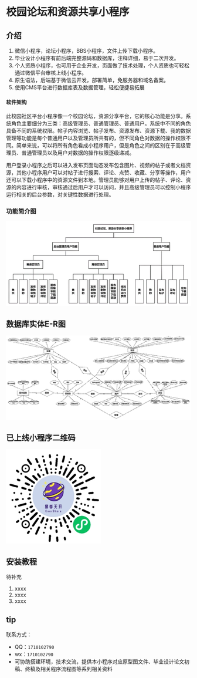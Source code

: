 # 校园论坛和资源共享小程序

## 介绍
1. 微信小程序，论坛小程序，BBS小程序，文件上传下载小程序。
2. 毕业设计小程序有前后端完整源码和数据库，注释详细，易于二次开发。
3. 个人资质小程序，也可用于企业开发，页面做了技术处理，个人资质也可轻松通过微信平台审核上线小程序。
4. 原生语法，后端基于微信云开发，部署简单，免服务器和域名备案。
5. 使用CMS平台进行数据库表及数据管理，轻松便捷易拓展

#### 软件架构
此校园社区平台小程序像一个校园论坛，资源分享平台，它的核心功能是分享。系统角色主要细分为三类：高级管理员、普通管理员、普通用户。系统中不同的角色具备不同的系统权限。帖子内容浏览、帖子发布、资源发布、资源下载、我的数据管理等功能是每个普通用户以及管理员所共有的，但不同角色对数据的操作权限不同。简单来说，可以将所有角色看成小程序用户，但是角色之间的区别在于高级管理员、普通管理员以及用户对数据的操作权限逐级递减。

用户登录小程序之后可以进入发布页面动态发布包含图片、视频的帖子或者文档资源，其他小程序用户可以对帖子进行搜索、评论、点赞、收藏、分享等操作，用户还可以下载小程序中的资源文件到本地。管理员能够对用户上传的帖子、评论、资源的内容进行审核，审核通过后用户才可以访问，并且高级管理员可以控制小程序运行相关的后台参数，对关键性数据进行处理。

### 功能简介图

![输入图片说明](uploadReadmeImage/202206020114253.gif)

## 数据库实体E-R图
![输入图片说明](uploadReadmeImage/202206020114333.gif)

## 已上线小程序二维码
![输入图片说明](uploadReadmeImage/gh_39da1a50363a_258.jpg)

## 安装教程
待补充
1.  xxxx
2.  xxxx
3.  xxxx

## tip
联系方式：
*   QQ：`1710102790`
*   wx：`1710102790`
*   可协助搭建环境，技术交流，提供本小程序对应原型图文件、毕业设计论文初稿、终稿及相关程序流程图等系列相关资料